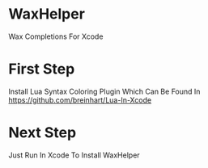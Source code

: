 # WaxHelper
Wax Completions For Xcode

# First Step
Install Lua Syntax Coloring Plugin Which Can Be Found In https://github.com/breinhart/Lua-In-Xcode

# Next Step
Just Run In Xcode To Install WaxHelper
